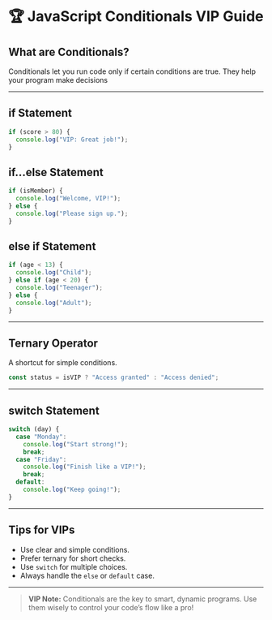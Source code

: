 # 🏆 JavaScript Conditionals VIP Guide

## What are Conditionals?
Conditionals let you run code only if certain conditions are true. They help your program make decisions

---

## if Statement
```javascript
if (score > 80) {
  console.log("VIP: Great job!");
}
```

## if...else Statement
```javascript
if (isMember) {
  console.log("Welcome, VIP!");
} else {
  console.log("Please sign up.");
}
```

## else if Statement
```javascript
if (age < 13) {
  console.log("Child");
} else if (age < 20) {
  console.log("Teenager");
} else {
  console.log("Adult");
}
```

---

## Ternary Operator
A shortcut for simple conditions.
```javascript
const status = isVIP ? "Access granted" : "Access denied";
```

---

## switch Statement
```javascript
switch (day) {
  case "Monday":
    console.log("Start strong!");
    break;
  case "Friday":
    console.log("Finish like a VIP!");
    break;
  default:
    console.log("Keep going!");
}
```

---

## Tips for VIPs
- Use clear and simple conditions.
- Prefer ternary for short checks.
- Use `switch` for multiple choices.
- Always handle the `else` or `default` case.

---

> **VIP Note:** Conditionals are the key to smart, dynamic programs. Use them wisely to control your code’s flow like a pro!
